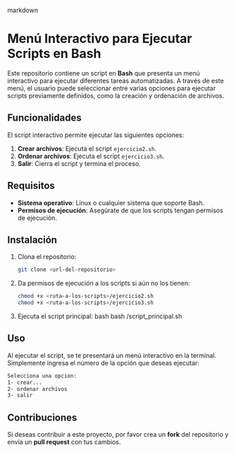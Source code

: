 markdown
# Menú Interactivo para Ejecutar Scripts en Bash

Este repositorio contiene un script en **Bash** que presenta un menú interactivo para ejecutar diferentes tareas automatizadas. A través de este menú, el usuario puede seleccionar entre varias opciones para ejecutar scripts previamente definidos, como la creación y ordenación de archivos.

## Funcionalidades

El script interactivo permite ejecutar las siguientes opciones:

1. **Crear archivos**: Ejecuta el script `ejercicio2.sh`.
2. **Ordenar archivos**: Ejecuta el script `ejercicio3.sh`.
3. **Salir**: Cierra el script y termina el proceso.

## Requisitos

- **Sistema operativo**: Linux o cualquier sistema que soporte Bash.
- **Permisos de ejecución**: Asegúrate de que los scripts tengan permisos de ejecución.
  
## Instalación

1. Clona el repositorio:
   ```bash
   git clone <url-del-repositorio>

2. Da permisos de ejecución a los scripts si aún no los tienen:
   ```bash
   chmod +x <ruta-a-los-scripts>/ejercicio2.sh
   chmod +x <ruta-a-los-scripts>/ejercicio3.sh
   

3. Ejecuta el script principal:
     bash
   bash <ruta-al-script-principal>/script_principal.sh

## Uso

Al ejecutar el script, se te presentará un menú interactivo en la terminal. Simplemente ingresa el número de la opción que deseas ejecutar:

```bash
Selecciona una opcion:
1- crear...
2- ordenar archivos
3- salir
```

## Contribuciones

Si deseas contribuir a este proyecto, por favor crea un **fork** del repositorio y envía un **pull request** con tus cambios.

